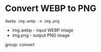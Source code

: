 # Convert WEBP to PNG

```nginx
dwebp img.webp -o img.png
```

- img.webp - input WEBP image
- img.png - output PNG image

group: convert
